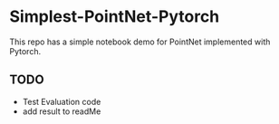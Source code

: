 # Simplest-PointNet-Pytorch
This repo has a simple notebook demo for PointNet implemented with Pytorch.
## TODO
- Test Evaluation code
- add result to readMe
